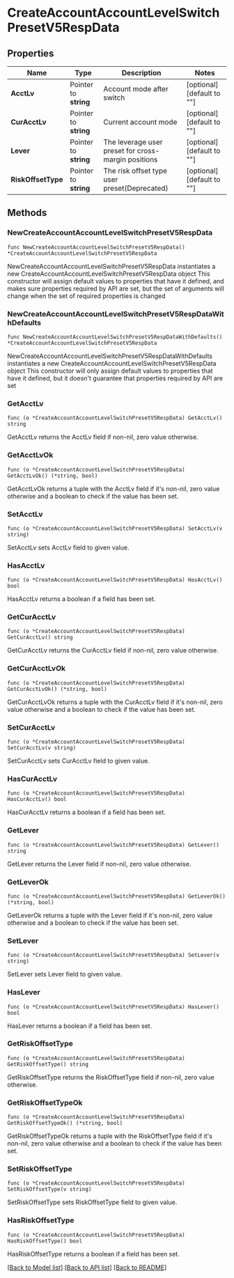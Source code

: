 # CreateAccountAccountLevelSwitchPresetV5RespData

## Properties

Name | Type | Description | Notes
------------ | ------------- | ------------- | -------------
**AcctLv** | Pointer to **string** | Account mode after switch | [optional] [default to ""]
**CurAcctLv** | Pointer to **string** | Current account mode | [optional] [default to ""]
**Lever** | Pointer to **string** | The leverage user preset for cross-margin positions | [optional] [default to ""]
**RiskOffsetType** | Pointer to **string** | The risk offset type user preset(Deprecated) | [optional] [default to ""]

## Methods

### NewCreateAccountAccountLevelSwitchPresetV5RespData

`func NewCreateAccountAccountLevelSwitchPresetV5RespData() *CreateAccountAccountLevelSwitchPresetV5RespData`

NewCreateAccountAccountLevelSwitchPresetV5RespData instantiates a new CreateAccountAccountLevelSwitchPresetV5RespData object
This constructor will assign default values to properties that have it defined,
and makes sure properties required by API are set, but the set of arguments
will change when the set of required properties is changed

### NewCreateAccountAccountLevelSwitchPresetV5RespDataWithDefaults

`func NewCreateAccountAccountLevelSwitchPresetV5RespDataWithDefaults() *CreateAccountAccountLevelSwitchPresetV5RespData`

NewCreateAccountAccountLevelSwitchPresetV5RespDataWithDefaults instantiates a new CreateAccountAccountLevelSwitchPresetV5RespData object
This constructor will only assign default values to properties that have it defined,
but it doesn't guarantee that properties required by API are set

### GetAcctLv

`func (o *CreateAccountAccountLevelSwitchPresetV5RespData) GetAcctLv() string`

GetAcctLv returns the AcctLv field if non-nil, zero value otherwise.

### GetAcctLvOk

`func (o *CreateAccountAccountLevelSwitchPresetV5RespData) GetAcctLvOk() (*string, bool)`

GetAcctLvOk returns a tuple with the AcctLv field if it's non-nil, zero value otherwise
and a boolean to check if the value has been set.

### SetAcctLv

`func (o *CreateAccountAccountLevelSwitchPresetV5RespData) SetAcctLv(v string)`

SetAcctLv sets AcctLv field to given value.

### HasAcctLv

`func (o *CreateAccountAccountLevelSwitchPresetV5RespData) HasAcctLv() bool`

HasAcctLv returns a boolean if a field has been set.

### GetCurAcctLv

`func (o *CreateAccountAccountLevelSwitchPresetV5RespData) GetCurAcctLv() string`

GetCurAcctLv returns the CurAcctLv field if non-nil, zero value otherwise.

### GetCurAcctLvOk

`func (o *CreateAccountAccountLevelSwitchPresetV5RespData) GetCurAcctLvOk() (*string, bool)`

GetCurAcctLvOk returns a tuple with the CurAcctLv field if it's non-nil, zero value otherwise
and a boolean to check if the value has been set.

### SetCurAcctLv

`func (o *CreateAccountAccountLevelSwitchPresetV5RespData) SetCurAcctLv(v string)`

SetCurAcctLv sets CurAcctLv field to given value.

### HasCurAcctLv

`func (o *CreateAccountAccountLevelSwitchPresetV5RespData) HasCurAcctLv() bool`

HasCurAcctLv returns a boolean if a field has been set.

### GetLever

`func (o *CreateAccountAccountLevelSwitchPresetV5RespData) GetLever() string`

GetLever returns the Lever field if non-nil, zero value otherwise.

### GetLeverOk

`func (o *CreateAccountAccountLevelSwitchPresetV5RespData) GetLeverOk() (*string, bool)`

GetLeverOk returns a tuple with the Lever field if it's non-nil, zero value otherwise
and a boolean to check if the value has been set.

### SetLever

`func (o *CreateAccountAccountLevelSwitchPresetV5RespData) SetLever(v string)`

SetLever sets Lever field to given value.

### HasLever

`func (o *CreateAccountAccountLevelSwitchPresetV5RespData) HasLever() bool`

HasLever returns a boolean if a field has been set.

### GetRiskOffsetType

`func (o *CreateAccountAccountLevelSwitchPresetV5RespData) GetRiskOffsetType() string`

GetRiskOffsetType returns the RiskOffsetType field if non-nil, zero value otherwise.

### GetRiskOffsetTypeOk

`func (o *CreateAccountAccountLevelSwitchPresetV5RespData) GetRiskOffsetTypeOk() (*string, bool)`

GetRiskOffsetTypeOk returns a tuple with the RiskOffsetType field if it's non-nil, zero value otherwise
and a boolean to check if the value has been set.

### SetRiskOffsetType

`func (o *CreateAccountAccountLevelSwitchPresetV5RespData) SetRiskOffsetType(v string)`

SetRiskOffsetType sets RiskOffsetType field to given value.

### HasRiskOffsetType

`func (o *CreateAccountAccountLevelSwitchPresetV5RespData) HasRiskOffsetType() bool`

HasRiskOffsetType returns a boolean if a field has been set.


[[Back to Model list]](../README.md#documentation-for-models) [[Back to API list]](../README.md#documentation-for-api-endpoints) [[Back to README]](../README.md)


